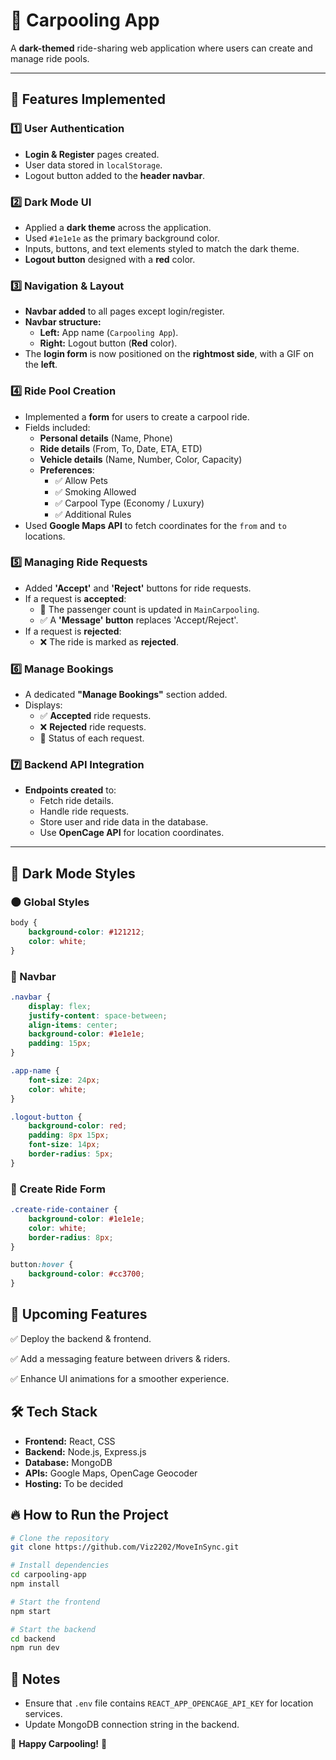 # 🚗 Carpooling App

A **dark-themed** ride-sharing web application where users can create and manage ride pools.

---

## 🌟 Features Implemented

### 1️⃣ User Authentication
- **Login & Register** pages created.
- User data stored in `localStorage`.
- Logout button added to the **header navbar**.

### 2️⃣ Dark Mode UI
- Applied a **dark theme** across the application.
- Used `#1e1e1e` as the primary background color.
- Inputs, buttons, and text elements styled to match the dark theme.
- **Logout button** designed with a **red** color.

### 3️⃣ Navigation & Layout
- **Navbar added** to all pages except login/register.
- **Navbar structure:**
  - **Left:** App name (`Carpooling App`).
  - **Right:** Logout button (**Red** color).
- The **login form** is now positioned on the **rightmost side**, with a GIF on the **left**.

### 4️⃣ Ride Pool Creation
- Implemented a **form** for users to create a carpool ride.
- Fields included:
  - **Personal details** (Name, Phone)
  - **Ride details** (From, To, Date, ETA, ETD)
  - **Vehicle details** (Name, Number, Color, Capacity)
  - **Preferences**: 
    - ✅ Allow Pets
    - ✅ Smoking Allowed
    - ✅ Carpool Type (Economy / Luxury)
    - ✅ Additional Rules
- Used **Google Maps API** to fetch coordinates for the `from` and `to` locations.

### 5️⃣ Managing Ride Requests
- Added **'Accept'** and **'Reject'** buttons for ride requests.
- If a request is **accepted**:
  - 🚗 The passenger count is updated in `MainCarpooling`.
  - ✅ A **'Message' button** replaces 'Accept/Reject'.
- If a request is **rejected**:
  - ❌ The ride is marked as **rejected**.

### 6️⃣ Manage Bookings
- A dedicated **"Manage Bookings"** section added.
- Displays:
  - ✅ **Accepted** ride requests.
  - ❌ **Rejected** ride requests.
  - 🚦 Status of each request.

### 7️⃣ Backend API Integration
- **Endpoints created** to:
  - Fetch ride details.
  - Handle ride requests.
  - Store user and ride data in the database.
  - Use **OpenCage API** for location coordinates.

---

## 🎨 Dark Mode Styles

### 🌑 Global Styles
```css
body {
    background-color: #121212;
    color: white;
}
```

### 📌 Navbar
```css
.navbar {
    display: flex;
    justify-content: space-between;
    align-items: center;
    background-color: #1e1e1e;
    padding: 15px;
}

.app-name {
    font-size: 24px;
    color: white;
}

.logout-button {
    background-color: red;
    padding: 8px 15px;
    font-size: 14px;
    border-radius: 5px;
}
```

### 🚗 Create Ride Form
```css
.create-ride-container {
    background-color: #1e1e1e;
    color: white;
    border-radius: 8px;
}

button:hover {
    background-color: #cc3700;
}
```

## 🚀 Upcoming Features
✅ Deploy the backend & frontend.

✅ Add a messaging feature between drivers & riders.

✅ Enhance UI animations for a smoother experience.

## 🛠 Tech Stack
- **Frontend:** React, CSS
- **Backend:** Node.js, Express.js
- **Database:** MongoDB
- **APIs:** Google Maps, OpenCage Geocoder
- **Hosting:** To be decided

## 🔥 How to Run the Project
```bash
# Clone the repository
git clone https://github.com/Viz2202/MoveInSync.git

# Install dependencies
cd carpooling-app
npm install

# Start the frontend
npm start

# Start the backend
cd backend
npm run dev
```

## 📌 Notes
- Ensure that `.env` file contains `REACT_APP_OPENCAGE_API_KEY` for location services.
- Update MongoDB connection string in the backend.

🚀 **Happy Carpooling!** 🏁


